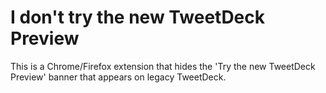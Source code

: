 # I don't try the new TweetDeck Preview

This is a Chrome/Firefox extension that hides the 'Try the new TweetDeck
Preview' banner that appears on legacy TweetDeck.
